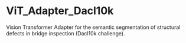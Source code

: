 # ViT_Adapter_Dacl10k
Vision Transformer Adapter for the semantic segmentation of structural defects in bridge inspection (Dacl10k challenge).
